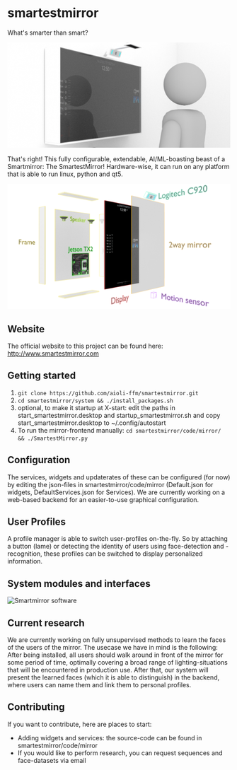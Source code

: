 # smartestmirror
What's smarter than smart?

![Smartmirror 3D rendering](/doc/cropped-mirror_complete.png)

That's right! This fully configurable, extendable, AI/ML-boasting beast of a Smartmirror: The SmartestMirror!
Hardware-wise, it can run on any platform that is able to run linux, python and qt5.

![Smartmirror hardware rendering](/doc/mirror_portrait_split.png)

## Website
The official website to this project can be found here: http://www.smartestmirror.com

## Getting started
1. `git clone https://github.com/aioli-ffm/smartestmirror.git`
2. `cd smartestmirror/system && ./install_packages.sh`
3. optional, to make it startup at X-start: edit the paths in start_smartestmirror.desktop and startup_smartestmirror.sh and copy start_smartestmirror.desktop to ~/.config/autostart
4. To run the mirror-frontend manually: `cd smartestmirror/code/mirror/ && ./SmartestMirror.py`

## Configuration
The services, widgets and updaterates of these can be configured (for now) by editing the json-files in smartestmirror/code/mirror (Default.json for widgets, DefaultServices.json for Services). We are currently working on a web-based backend for an easier-to-use graphical configuration.

## User Profiles
A profile manager is able to switch user-profiles on-the-fly. So by attaching a button (lame) or detecting the identity of users using face-detection and -recognition, these profiles can be switched to display personalized information.

## System modules and interfaces
![Smartmirror software](code/mirror/docs/Diagramm1.png)

## Current research
We are currently working on fully unsupervised methods to learn the faces of the users of the mirror. The usecase we have in mind is the following: After being installed, all users should walk around in front of the mirror for some period of time, optimally covering a broad range of lighting-situations that will be encountered in production use. After that, our system will present the learned faces (which it is able to distinguish) in the backend, where users can name them and link them to personal profiles.

## Contributing
If you want to contribute, here are places to start:

* Adding widgets and services: the source-code can be found in smartestmirror/code/mirror
* If you would like to perform research, you can request sequences and face-datasets via email
